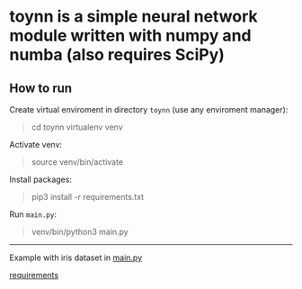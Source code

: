 # toynn is a simple neural network module written with numpy and numba (also requires SciPy)

## How to run

Create virtual enviroment in directory `toynn` (use any enviroment manager):

> cd toynn
> virtualenv venv

Activate venv:

> source venv/bin/activate

Install packages:

> pip3 install -r requirements.txt

Run `main.py`:

> venv/bin/python3 main.py

---

Example with iris dataset in [main.py](./main.py)

[requirements](./requirements.txt)
